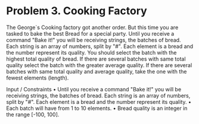 # Problem 3. Cooking Factory
The George`s Cooking factory got another order. But this time you are tasked to bake 
the best Bread for a special party.
Until you receive a command "Bake it!" you will be receiving strings, the batches of bread. Each string is an array of numbers, split by "#". Each element is a bread and the number represent its quality.
You should select the batch with the highest total quality of bread.
If there are several batches with same total quality select the batch with the greater average quality.
If there are several batches with same total quality and average quality, take the one with the fewest elements (length).

Input / Constraints
•	Until you receive a command "Bake it!" you will be receiving strings, the batches of bread. Each string is an array of numbers, split by "#". Each element is a bread and the number represent its quality.
•	Each batch will have from 1 to 10 elements.
•	Bread quality is an integer in the range [-100, 100].
